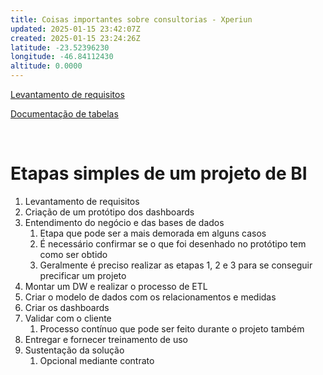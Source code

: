 ```yaml
---
title: Coisas importantes sobre consultorias - Xperiun
updated: 2025-01-15 23:42:07Z
created: 2025-01-15 23:24:26Z
latitude: -23.52396230
longitude: -46.84112430
altitude: 0.0000
---
```


[Levantamento de requisitos](https://docs.google.com/spreadsheets/d/1K0DbRQGSFa0r-4NIdpCcZ8UvH3-1xcK15hwyOm3a4Cc/edit?usp=sharing)

[Documentação de tabelas](https://docs.google.com/spreadsheets/d/17WOWNZZLhn2gx6A5tHuM4QQoDR1ntjGRO9qai3RoYpQ/edit?usp=sharing)

&nbsp;

# Etapas simples de um projeto de BI

1.  Levantamento de requisitos
2.  Criação de um protótipo dos dashboards
3.  Entendimento do negócio e das bases de dados
    1.  Etapa que pode ser a mais demorada em alguns casos
    2.  É necessário confirmar se o que foi desenhado no protótipo tem como ser obtido
    3.  Geralmente é preciso realizar as etapas 1, 2 e 3 para se conseguir precificar um projeto
4.  Montar um DW e realizar o processo de ETL
5.  Criar o modelo de dados com os relacionamentos e medidas
6.  Criar os dashboards
7.  Validar com o cliente
    1.  Processo contínuo que pode ser feito durante o projeto também
8.  Entregar e fornecer treinamento de uso
9.  Sustentação da solução
    1.  Opcional mediante contrato